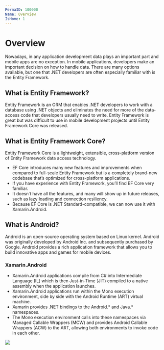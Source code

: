 ```yaml
---
PermaID: 100000
Name: Overview
IsHome: 1
---
```


# Overview

Nowadays, in any application development data plays an important part and mobile apps are no exception. In mobile applications, developers make an important decision on how to handle data. There are many options available, but one that .NET developers are often especially familiar with is the Entity Framework.

## What is Entity Framework?

Entity Framework is an ORM that enables .NET developers to work with a database using .NET objects and eliminates the need for more of the data-access code that developers usually need to write. Entity Framework is great but was difficult to use in mobile development projects until Entity Framework Core was released. 

## What is Entity Framework Core?

Entity Framework Core is a lightweight, extensible, cross-platform version of Entity Framework data access technology. 
 - EF Core introduces many new features and improvements when compared to full-scale Entity Framework but is a completely brand-new codebase that’s optimized for cross-platform applications. 
 - If you have experience with Entity Framework, you’ll find EF Core very familiar. 
 - It doesn’t have all the features, and many will show up in future releases, such as lazy loading and connection resiliency.
 - Because EF Core is .NET Standard-compatible, we can now use it with Xamarin.Android.

## What is Android?

Android is an open-source operating system based on Linux kernel. Android was originally developed by Android Inc. and subsequently purchased by Google. Android provides a rich application framework that allows you to build innovative apps and games for mobile devices.

### Xamarin.Android

 - Xamarin.Android applications compile from C# into Intermediate Language (IL) which is then Just-in-Time (JIT) compiled to a native assembly when the application launches. 
 - Xamarin.Android applications run within the Mono execution environment, side by side with the Android Runtime (ART) virtual machine. 
 - Xamarin provides .NET bindings to the Android.* and Java.* namespaces. 
 - The Mono execution environment calls into these namespaces via Managed Callable Wrappers (MCW) and provides Android Callable Wrappers (ACW) to the ART, allowing both environments to invoke code in each other.

<img src="https://raw.githubusercontent.com/zzzprojects/learn-orm/master/android-with-entity-framework-core/images/overview-1.png">
